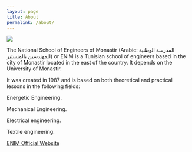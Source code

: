 ```yaml
---
layout: page
title: About
permalink: /about/
---
```

<img src="/ENIM_Face_Shield_Injection_Molding/assets/Media/Enim_logo.png">

The National School of Engineers of Monastir (Arabic: المدرسة الوطنية للمهندسين بالمنستير) or ENIM is a Tunisian school of engineers based in the city of Monastir located in the east of the country. It depends on the University of Monastir.

It was created in 1987 and is based on both theoretical and practical lessons in the following fields:

 Energetic Engineering.

 Mechanical Engineering.

 Electrical engineering.

 Textile engineering.


[ENIM Official Website](http://www.enim.rnu.tn/)
